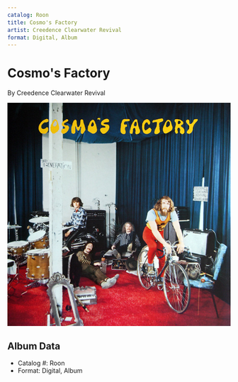 ```yaml
---
catalog: Roon
title: Cosmo's Factory
artist: Creedence Clearwater Revival
format: Digital, Album
---
```


# Cosmo's Factory

By Creedence Clearwater Revival

![](../../assets/albumcovers/Creedence_Clearwater_Revival-Cosmos_Factory.png)

## Album Data

- Catalog #: Roon
- Format: Digital, Album

